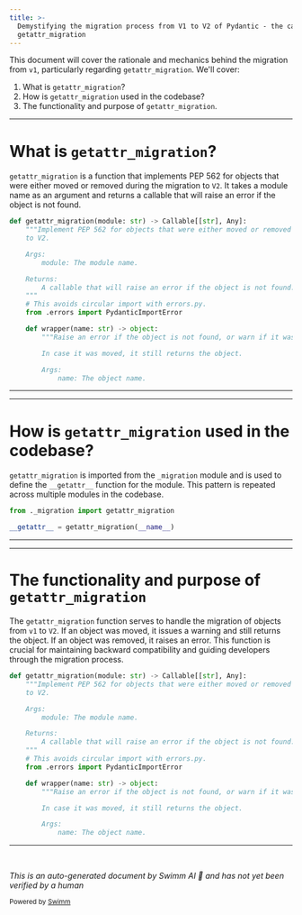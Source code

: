 ```yaml
---
title: >-
  Demystifying the migration process from V1 to V2 of Pydantic - the case of
  getattr_migration
---
```

This document will cover the rationale and mechanics behind the migration from <SwmToken path="/pydantic/_migration.py" pos="32:17:17" line-data="    f&#39;pydantic.utils:{obj}&#39;: f&#39;pydantic.v1.utils:{obj}&#39;">`v1`</SwmToken>, particularly regarding <SwmToken path="/pydantic/_migration.py" pos="249:2:2" line-data="def getattr_migration(module: str) -&gt; Callable[[str], Any]:">`getattr_migration`</SwmToken>. We'll cover:

1. What is <SwmToken path="/pydantic/_migration.py" pos="249:2:2" line-data="def getattr_migration(module: str) -&gt; Callable[[str], Any]:">`getattr_migration`</SwmToken>?
2. How is <SwmToken path="/pydantic/_migration.py" pos="249:2:2" line-data="def getattr_migration(module: str) -&gt; Callable[[str], Any]:">`getattr_migration`</SwmToken> used in the codebase?
3. The functionality and purpose of <SwmToken path="/pydantic/_migration.py" pos="249:2:2" line-data="def getattr_migration(module: str) -&gt; Callable[[str], Any]:">`getattr_migration`</SwmToken>.

<SwmSnippet path="/pydantic/_migration.py" line="249">

---

# What is <SwmToken path="/pydantic/_migration.py" pos="249:2:2" line-data="def getattr_migration(module: str) -&gt; Callable[[str], Any]:">`getattr_migration`</SwmToken>?

<SwmToken path="/pydantic/_migration.py" pos="249:2:2" line-data="def getattr_migration(module: str) -&gt; Callable[[str], Any]:">`getattr_migration`</SwmToken> is a function that implements PEP 562 for objects that were either moved or removed during the migration to <SwmToken path="/pydantic/_migration.py" pos="251:3:3" line-data="    to V2.">`V2`</SwmToken>. It takes a module name as an argument and returns a callable that will raise an error if the object is not found.

```python
def getattr_migration(module: str) -> Callable[[str], Any]:
    """Implement PEP 562 for objects that were either moved or removed on the migration
    to V2.

    Args:
        module: The module name.

    Returns:
        A callable that will raise an error if the object is not found.
    """
    # This avoids circular import with errors.py.
    from .errors import PydanticImportError

    def wrapper(name: str) -> object:
        """Raise an error if the object is not found, or warn if it was moved.

        In case it was moved, it still returns the object.

        Args:
            name: The object name.

```

---

</SwmSnippet>

<SwmSnippet path="/pydantic/datetime_parse.py" line="3">

---

# How is <SwmToken path="/pydantic/datetime_parse.py" pos="3:7:7" line-data="from ._migration import getattr_migration">`getattr_migration`</SwmToken> used in the codebase?

<SwmToken path="/pydantic/datetime_parse.py" pos="3:7:7" line-data="from ._migration import getattr_migration">`getattr_migration`</SwmToken> is imported from the <SwmToken path="/pydantic/datetime_parse.py" pos="3:3:3" line-data="from ._migration import getattr_migration">`_migration`</SwmToken> module and is used to define the <SwmToken path="/pydantic/datetime_parse.py" pos="5:0:0" line-data="__getattr__ = getattr_migration(__name__)">`__getattr__`</SwmToken> function for the module. This pattern is repeated across multiple modules in the codebase.

```python
from ._migration import getattr_migration

__getattr__ = getattr_migration(__name__)
```

---

</SwmSnippet>

<SwmSnippet path="/pydantic/_migration.py" line="249">

---

# The functionality and purpose of <SwmToken path="/pydantic/_migration.py" pos="249:2:2" line-data="def getattr_migration(module: str) -&gt; Callable[[str], Any]:">`getattr_migration`</SwmToken>

The <SwmToken path="/pydantic/_migration.py" pos="249:2:2" line-data="def getattr_migration(module: str) -&gt; Callable[[str], Any]:">`getattr_migration`</SwmToken> function serves to handle the migration of objects from <SwmToken path="/pydantic/_migration.py" pos="32:17:17" line-data="    f&#39;pydantic.utils:{obj}&#39;: f&#39;pydantic.v1.utils:{obj}&#39;">`v1`</SwmToken> to <SwmToken path="/pydantic/_migration.py" pos="251:3:3" line-data="    to V2.">`V2`</SwmToken>. If an object was moved, it issues a warning and still returns the object. If an object was removed, it raises an error. This function is crucial for maintaining backward compatibility and guiding developers through the migration process.

```python
def getattr_migration(module: str) -> Callable[[str], Any]:
    """Implement PEP 562 for objects that were either moved or removed on the migration
    to V2.

    Args:
        module: The module name.

    Returns:
        A callable that will raise an error if the object is not found.
    """
    # This avoids circular import with errors.py.
    from .errors import PydanticImportError

    def wrapper(name: str) -> object:
        """Raise an error if the object is not found, or warn if it was moved.

        In case it was moved, it still returns the object.

        Args:
            name: The object name.

```

---

</SwmSnippet>

&nbsp;

*This is an auto-generated document by Swimm AI 🌊 and has not yet been verified by a human*

<SwmMeta version="3.0.0" repo-id="Z2l0aHViJTNBJTNBREVNTy1weWRhbnRpYyUzQSUzQWdpbGFkbmF2b3Q=" repo-name="DEMO-pydantic"><sup>Powered by [Swimm](https://app.swimm.io/)</sup></SwmMeta>
